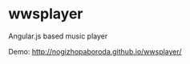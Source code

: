 wwsplayer
=========

Angular.js based music player

Demo:
http://nogizhopaboroda.github.io/wwsplayer/
